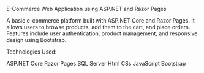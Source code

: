 E-Commerce Web Application using ASP.NET and Razor Pages

A basic e-commerce platform built with ASP.NET Core and Razor Pages. It allows users to browse products, add them to the cart, and place orders. Features include user authentication, product management, and responsive design using Bootstrap.

Technologies Used:

ASP.NET Core
Razor Pages
SQL Server
Html
CSs
JavaScript
Bootstrap


